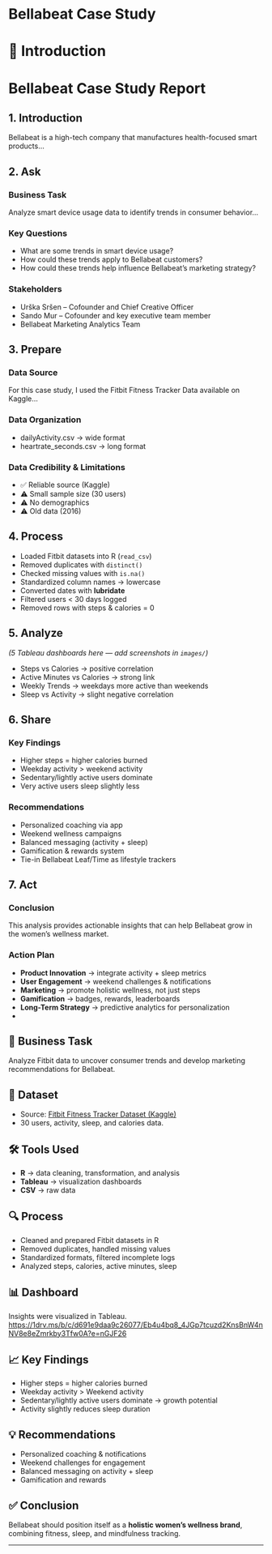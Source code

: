 # Bellabeat Case Study

# 📌 Introduction
# Bellabeat Case Study Report

## 1. Introduction
Bellabeat is a high-tech company that manufactures health-focused smart products...

## 2. Ask
### Business Task
Analyze smart device usage data to identify trends in consumer behavior...

### Key Questions
- What are some trends in smart device usage?  
- How could these trends apply to Bellabeat customers?  
- How could these trends help influence Bellabeat’s marketing strategy?  

### Stakeholders
- Urška Sršen – Cofounder and Chief Creative Officer  
- Sando Mur – Cofounder and key executive team member  
- Bellabeat Marketing Analytics Team  

## 3. Prepare
### Data Source
For this case study, I used the Fitbit Fitness Tracker Data available on Kaggle...

### Data Organization
- dailyActivity.csv → wide format  
- heartrate_seconds.csv → long format  

### Data Credibility & Limitations
- ✅ Reliable source (Kaggle)  
- ⚠️ Small sample size (30 users)  
- ⚠️ No demographics  
- ⚠️ Old data (2016)  

## 4. Process
- Loaded Fitbit datasets into R (`read_csv`)  
- Removed duplicates with `distinct()`  
- Checked missing values with `is.na()`  
- Standardized column names → lowercase  
- Converted dates with **lubridate**  
- Filtered users < 30 days logged  
- Removed rows with steps & calories = 0  

## 5. Analyze
*(5 Tableau dashboards here — add screenshots in `images/`)*  

- Steps vs Calories → positive correlation  
- Active Minutes vs Calories → strong link  
- Weekly Trends → weekdays more active than weekends  
- Sleep vs Activity → slight negative correlation  

## 6. Share
### Key Findings
- Higher steps = higher calories burned  
- Weekday activity > weekend activity  
- Sedentary/lightly active users dominate  
- Very active users sleep slightly less  

### Recommendations
- Personalized coaching via app  
- Weekend wellness campaigns  
- Balanced messaging (activity + sleep)  
- Gamification & rewards system  
- Tie-in Bellabeat Leaf/Time as lifestyle trackers  

## 7. Act
### Conclusion
This analysis provides actionable insights that can help Bellabeat grow in the women’s wellness market.  

### Action Plan
- **Product Innovation** → integrate activity + sleep metrics  
- **User Engagement** → weekend challenges & notifications  
- **Marketing** → promote holistic wellness, not just steps  
- **Gamification** → badges, rewards, leaderboards  
- **Long-Term Strategy** → predictive analytics for personalization
- 
## 🎯 Business Task
Analyze Fitbit data to uncover consumer trends and develop marketing recommendations for Bellabeat.

## 📂 Dataset
- Source: [Fitbit Fitness Tracker Dataset (Kaggle)](https://www.kaggle.com/datasets/arashnic/fitbit)
- 30 users, activity, sleep, and calories data.

## 🛠️ Tools Used
- **R** → data cleaning, transformation, and analysis
- **Tableau** → visualization dashboards
- **CSV** → raw data

## 🔍 Process
- Cleaned and prepared Fitbit datasets in R  
- Removed duplicates, handled missing values  
- Standardized formats, filtered incomplete logs  
- Analyzed steps, calories, active minutes, sleep  

## 📊 Dashboard
Insights were visualized in Tableau.  
https://1drv.ms/b/c/d691e9daa9c26077/Eb4u4bq8_4JGp7tcuzd2KnsBnW4nNV8e8eZmrkby3Tfw0A?e=nGJF26

## 📈 Key Findings
- Higher steps = higher calories burned  
- Weekday activity > Weekend activity  
- Sedentary/lightly active users dominate → growth potential  
- Activity slightly reduces sleep duration  

## 💡 Recommendations
- Personalized coaching & notifications  
- Weekend challenges for engagement  
- Balanced messaging on activity + sleep  
- Gamification and rewards  

## ✅ Conclusion
Bellabeat should position itself as a **holistic women’s wellness brand**, combining fitness, sleep, and mindfulness tracking.

---
